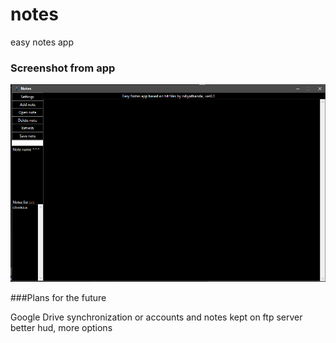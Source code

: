 # notes
easy notes app

### Screenshot from app
![](bbb.png)

###Plans for the future

Google Drive synchronization 
or
accounts and notes kept on ftp server
better hud, more options
